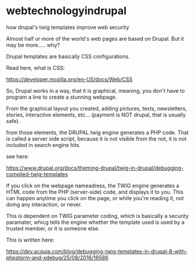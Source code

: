 # webtechnologyindrupal
how drupal's twig templates improve web security

Almost half or more of the world's web pages are based on Drupal. But it may be more..... why?

Drupal templates are basically CSS configurations.

Read here, what is CSS:

https://developer.mozilla.org/en-US/docs/Web/CSS

So, Drupal works in a way, that it is graphical, meaning, you don't have to program a line to create a stunning webpage.

From the graphical layout you created, adding pictures, texts, newsletters, stories, interactive elements, etc... (payment is NOT drupal, that is usually safe).

from those elements, the DRUPAL twig engine generates a PHP code. That is called a server side script, because it is not visible from the not, it is not included in search engine hits.

see here:

https://www.drupal.org/docs/theming-drupal/twig-in-drupal/debugging-compiled-twig-templates


If you click on the webpage nameadress, the TWIG engine generates a HTML code from the PHP (server-side) code, and displays it to you. This can happen anytime you click on the page, or while you're reading it, not doing any interaction, or never.

This is dependent on TWIG parameter coding, which is basically a security paramater, whicg tells the engine whether the template used is used by a trusted member, or it is someone else.

This is written here:

https://dev.acquia.com/blog/debugging-twig-templates-in-drupal-8-with-phpstorm-and-xdebug/25/08/2016/16586
